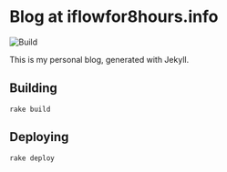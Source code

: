 Blog at iflowfor8hours.info
=====

![Build](https://www.codeship.io/projects/48486760-c816-0131-4aba-36326736c622/status)

This is my personal blog, generated with Jekyll.


Building
--------
    
    rake build


Deploying
---------

    rake deploy

